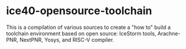 # ice40-opensource-toolchain
This is a compilation of various sources to create a "how to" build a toolchain environment based on open source: IceStorm tools, Arachne-PNR, NextPNR, Yosys, and RISC-V compiler.
